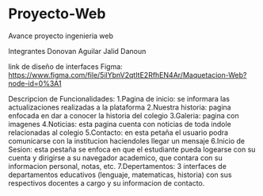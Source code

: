 # Proyecto-Web
Avance proyecto ingenieria web

Integrantes Donovan Aguilar
            Jalid Danoun
            
link de diseño de interfaces Figma: https://www.figma.com/file/5ilYbnV2qtItE2RfhEN4Ar/Maquetacion-Web?node-id=0%3A1

Descripcion de Funcionalidades:
1.Pagina de inicio: se informara las actualizaciones realizadas a la plataforma
2.Nuestra historia: pagina enfocada en dar a conocer la historia del colegio
3.Galeria: pagina con imagenes
4.Noticias: esta pagina cuenta con noticias de toda indole relacionadas al colegio
5.Contacto: en esta petaña el usuario podra comunicarse con la institucion haciendoles llegar un mensaje
6.Inicio de Sesion: esta pestaña se enfoca en que el estudiante pueda logearse con su cuenta y dirigirse
a su navegador academico, que contara con su informacion personal, notas, etc.
7.Depertamentos: 3 interfaces de departamentos educativos (lenguaje, matematicas, historia) con sus respectivos docentes a cargo y su informacion de contacto.
